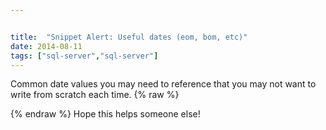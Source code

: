 ```yaml
---


title:  "Snippet Alert: Useful dates (eom, bom, etc)"
date: 2014-08-11
tags: ["sql-server","sql-server"]
---
```


Common date values you may need to reference that you may not want to write from scratch each time.
{% raw %}
 <script src="5390417.js"></script>
{% endraw %}
 Hope this helps someone else!
